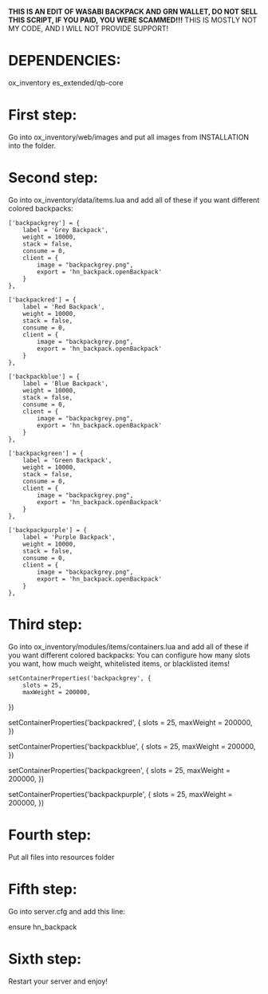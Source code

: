 **THIS IS AN EDIT OF WASABI BACKPACK AND GRN WALLET, DO NOT SELL THIS SCRIPT, IF YOU PAID, YOU WERE SCAMMED!!!**
THIS IS MOSTLY NOT MY CODE, AND I WILL NOT PROVIDE SUPPORT!

# DEPENDENCIES:
ox_inventory
es_extended/qb-core

# First step:
Go into ox_inventory/web/images and put all images from INSTALLATION into the folder.

# Second step:
Go into ox_inventory/data/items.lua and add all of these if you want different colored backpacks:

	['backpackgrey'] = {
		label = 'Grey Backpack',
		weight = 10000,
		stack = false,
		consume = 0,
		client = {
            image = "backpackgrey.png",
			export = 'hn_backpack.openBackpack'
		}
	},
    
    ['backpackred'] = {
		label = 'Red Backpack',
		weight = 10000,
		stack = false,
		consume = 0,
		client = {
			image = "backpackgrey.png",
			export = 'hn_backpack.openBackpack'
		}
	},
    
    ['backpackblue'] = {
		label = 'Blue Backpack',
		weight = 10000,
		stack = false,
		consume = 0,
		client = {
			image = "backpackgrey.png",
			export = 'hn_backpack.openBackpack'
		}
	},
    
    ['backpackgreen'] = {
		label = 'Green Backpack',
		weight = 10000,
		stack = false,
		consume = 0,
		client = {
			image = "backpackgrey.png",
			export = 'hn_backpack.openBackpack'
		}
	},
    
    ['backpackpurple'] = {
		label = 'Purple Backpack',
		weight = 10000,
		stack = false,
		consume = 0,
		client = {
			image = "backpackgrey.png",
			export = 'hn_backpack.openBackpack'
		}
	},

# Third step:
Go into ox_inventory/modules/items/containers.lua and add all of these if you want different colored backpacks:
You can configure how many slots you want, how much weight, whitelisted items, or blacklisted items!

	setContainerProperties('backpackgrey', {
		slots = 25,
		maxWeight = 200000,
})

setContainerProperties('backpackred', {
		slots = 25,
		maxWeight = 200000,
})

setContainerProperties('backpackblue', {
		slots = 25,
		maxWeight = 200000,
})

setContainerProperties('backpackgreen', {
		slots = 25,
		maxWeight = 200000,
})

setContainerProperties('backpackpurple', {
		slots = 25,
		maxWeight = 200000,
})

# Fourth step:
Put all files into resources folder

# Fifth step:
Go into server.cfg and add this line:

ensure hn_backpack

# Sixth step:
Restart your server and enjoy!


